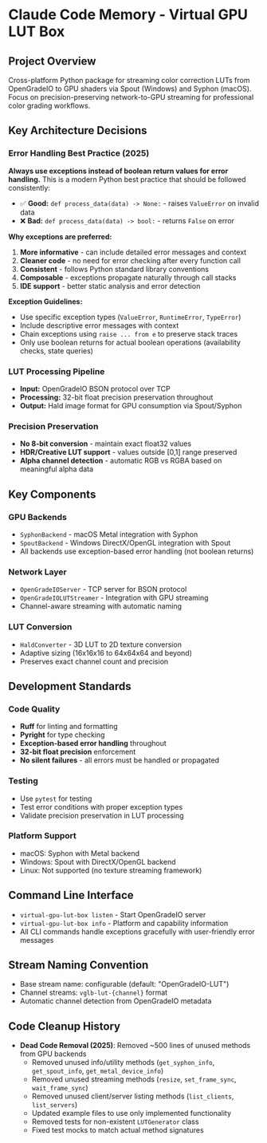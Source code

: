 # Claude Code Memory - Virtual GPU LUT Box

## Project Overview
Cross-platform Python package for streaming color correction LUTs from OpenGradeIO to GPU shaders via Spout (Windows) and Syphon (macOS). Focus on precision-preserving network-to-GPU streaming for professional color grading workflows.

## Key Architecture Decisions

### Error Handling Best Practice (2025)
**Always use exceptions instead of boolean return values for error handling.** This is a modern Python best practice that should be followed consistently:

- ✅ **Good:** `def process_data(data) -> None:` - raises `ValueError` on invalid data
- ❌ **Bad:** `def process_data(data) -> bool:` - returns `False` on error

**Why exceptions are preferred:**
1. **More informative** - can include detailed error messages and context
2. **Cleaner code** - no need for error checking after every function call
3. **Consistent** - follows Python standard library conventions
4. **Composable** - exceptions propagate naturally through call stacks
5. **IDE support** - better static analysis and error detection

**Exception Guidelines:**
- Use specific exception types (`ValueError`, `RuntimeError`, `TypeError`)
- Include descriptive error messages with context
- Chain exceptions using `raise ... from e` to preserve stack traces
- Only use boolean returns for actual boolean operations (availability checks, state queries)

### LUT Processing Pipeline
- **Input:** OpenGradeIO BSON protocol over TCP
- **Processing:** 32-bit float precision preservation throughout
- **Output:** Hald image format for GPU consumption via Spout/Syphon

### Precision Preservation
- **No 8-bit conversion** - maintain exact float32 values
- **HDR/Creative LUT support** - values outside [0,1] range preserved
- **Alpha channel detection** - automatic RGB vs RGBA based on meaningful alpha data

## Key Components

### GPU Backends
- `SyphonBackend` - macOS Metal integration with Syphon
- `SpoutBackend` - Windows DirectX/OpenGL integration with Spout
- All backends use exception-based error handling (not boolean returns)

### Network Layer
- `OpenGradeIOServer` - TCP server for BSON protocol
- `OpenGradeIOLUTStreamer` - Integration with GPU streaming
- Channel-aware streaming with automatic naming

### LUT Conversion
- `HaldConverter` - 3D LUT to 2D texture conversion
- Adaptive sizing (16x16x16 to 64x64x64 and beyond)
- Preserves exact channel count and precision

## Development Standards

### Code Quality
- **Ruff** for linting and formatting
- **Pyright** for type checking
- **Exception-based error handling** throughout
- **32-bit float precision** enforcement
- **No silent failures** - all errors must be handled or propagated

### Testing
- Use `pytest` for testing
- Test error conditions with proper exception types
- Validate precision preservation in LUT processing

### Platform Support
- macOS: Syphon with Metal backend
- Windows: Spout with DirectX/OpenGL backend
- Linux: Not supported (no texture streaming framework)

## Command Line Interface
- `virtual-gpu-lut-box listen` - Start OpenGradeIO server
- `virtual-gpu-lut-box info` - Platform and capability information
- All CLI commands handle exceptions gracefully with user-friendly error messages

## Stream Naming Convention
- Base stream name: configurable (default: "OpenGradeIO-LUT")
- Channel streams: `vglb-lut-{channel}` format
- Automatic channel detection from OpenGradeIO metadata

## Code Cleanup History
- **Dead Code Removal (2025)**: Removed ~500 lines of unused methods from GPU backends
  - Removed unused info/utility methods (`get_syphon_info`, `get_spout_info`, `get_metal_device_info`)
  - Removed unused streaming methods (`resize`, `set_frame_sync`, `wait_frame_sync`)
  - Removed unused client/server listing methods (`list_clients`, `list_servers`)
  - Updated example files to use only implemented functionality
  - Removed tests for non-existent `LUTGenerator` class
  - Fixed test mocks to match actual method signatures